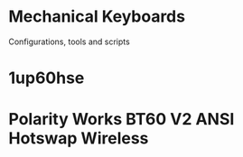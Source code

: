 # Mechanical Keyboards

Configurations, tools and scripts

# 1up60hse

# Polarity Works BT60 V2 ANSI Hotswap Wireless
